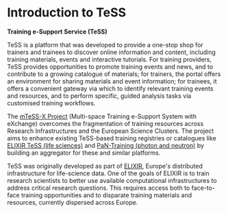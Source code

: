 # Introduction to TeSS

**Training e-Support Service (TeSS)**


TeSS is a platform that was developed to provide a one-stop shop for trainers and trainees to discover online information and content, including training materials, events and interactive tutorials. 
For training providers, TeSS provides opportunities to promote training events and news, and to contribute to a growing catalogue of materials; 
for trainers, the portal offers an environment for sharing materials and event information; 
for trainees, it offers a convenient gateway via which to identify relevant training events and resources, and to perform specific, guided analysis tasks via customised training workflows.

The [mTeSS-X Project](https://elixirtess.github.io/mTeSS-X) (Multi-space Training e-Support System with eXchange) overcomes the fragmentation of training resources across Research Infrastructures and the European Science Clusters. 
The project aims to enhance existing TeSS-based training registries or catalogues like [ELIXIR TeSS (life sciences)](https://tess.elixir-europe.org/) and [PaN-Training (photon and neutron)](https://www.panosc.eu/training-catalogue/) by building an aggregator for these and similar platforms.

TeSS was originally developed as part of [ELIXIR](https://elixir-europe.org/), Europe's distributed infrastructure for life-science data. 
One of the goals of ELIXIR is to train research scientists to better use available computational infrastructures to address critical research questions. 
This requires access both to face-to-face training opportunities and to disparate training materials and resources, currently dispersed across Europe.




